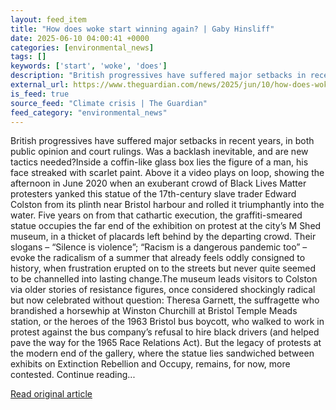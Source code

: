 ```yaml
---
layout: feed_item
title: "How does woke start winning again? | Gaby Hinsliff"
date: 2025-06-10 04:00:41 +0000
categories: [environmental_news]
tags: []
keywords: ['start', 'woke', 'does']
description: "British progressives have suffered major setbacks in recent years, in both public opinion and court rulings"
external_url: https://www.theguardian.com/news/2025/jun/10/how-does-woke-start-winning-again
is_feed: true
source_feed: "Climate crisis | The Guardian"
feed_category: "environmental_news"
---
```


British progressives have suffered major setbacks in recent years, in both public opinion and court rulings. Was a backlash inevitable, and are new tactics needed?Inside a coffin-like glass box lies the figure of a man, his face streaked with scarlet paint. Above it a video plays on loop, showing the afternoon in June 2020 when an exuberant crowd of Black Lives Matter protesters yanked this statue of the 17th-century slave trader Edward Colston from its plinth near Bristol harbour and rolled it triumphantly into the water. Five years on from that cathartic execution, the graffiti-smeared statue occupies the far end of the exhibition on protest at the city’s M Shed museum, in a thicket of placards left behind by the departing crowd. Their slogans – “Silence is violence”; “Racism is a dangerous pandemic too” – evoke the radicalism of a summer that already feels oddly consigned to history, when frustration erupted on to the streets but never quite seemed to be channelled into lasting change.The museum leads visitors to Colston via older stories of resistance figures, once considered shockingly radical but now celebrated without question: Theresa Garnett, the suffragette who brandished a horsewhip at Winston Churchill at Bristol Temple Meads station, or the heroes of the 1963 Bristol bus boycott, who walked to work in protest against the bus company’s refusal to hire black drivers (and helped pave the way for the 1965 Race Relations Act). But the legacy of protests at the modern end of the gallery, where the statue lies sandwiched between exhibits on Extinction Rebellion and Occupy, remains, for now, more contested. Continue reading...

[Read original article](https://www.theguardian.com/news/2025/jun/10/how-does-woke-start-winning-again)
